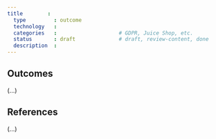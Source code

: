 ```yaml
---
title        :
  type         : outcome
  technology   :
  categories   :                    # GDPR, Juice Shop, etc.
  status       : draft              # draft, review-content, done
  description  :
---
```


  ## Outcomes

  (...)

  ## References

  (...)
